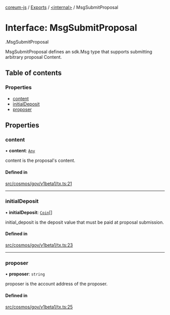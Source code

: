 [coreum-js](../README.md) / [Exports](../modules.md) / [<internal\>](../modules/internal_.md) / MsgSubmitProposal

# Interface: MsgSubmitProposal

[<internal>](../modules/internal_.md).MsgSubmitProposal

MsgSubmitProposal defines an sdk.Msg type that supports submitting arbitrary
proposal Content.

## Table of contents

### Properties

- [content](internal_.MsgSubmitProposal.md#content)
- [initialDeposit](internal_.MsgSubmitProposal.md#initialdeposit)
- [proposer](internal_.MsgSubmitProposal.md#proposer)

## Properties

### content

• **content**: [`Any`](../modules/internal_.md#any)

content is the proposal's content.

#### Defined in

[src/cosmos/gov/v1beta1/tx.ts:21](https://github.com/CooperFoundation/coreum-js/blob/f8fbe50/src/cosmos/gov/v1beta1/tx.ts#L21)

___

### initialDeposit

• **initialDeposit**: [`Coin`](../modules/internal_.md#coin)[]

initial_deposit is the deposit value that must be paid at proposal submission.

#### Defined in

[src/cosmos/gov/v1beta1/tx.ts:23](https://github.com/CooperFoundation/coreum-js/blob/f8fbe50/src/cosmos/gov/v1beta1/tx.ts#L23)

___

### proposer

• **proposer**: `string`

proposer is the account address of the proposer.

#### Defined in

[src/cosmos/gov/v1beta1/tx.ts:25](https://github.com/CooperFoundation/coreum-js/blob/f8fbe50/src/cosmos/gov/v1beta1/tx.ts#L25)
